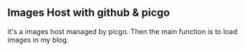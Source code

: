 ## Images Host with github & picgo
it's a images host managed by picgo.
Then the main function is to load images in my blog.

